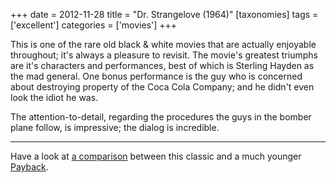 +++
date = 2012-11-28
title = "Dr. Strangelove (1964)"
[taxonomies]
tags = ['excellent']
categories = ['movies']
+++

This is one of the rare old black & white movies that are actually
enjoyable throughout; it's always a pleasure to revisit. The movie's
greatest triumphs are it's characters and performances, best of which
is Sterling Hayden as the mad general. One bonus performance is the guy
who is concerned about destroying property of the Coca Cola Company; and
he didn't even look the idiot he was.

The attention-to-detail, regarding the procedures the guys in the bomber
plane follow, is impressive; the dialog is incredible.

---

Have a look at [a comparison] between this classic and a much younger
[Payback].

  [a comparison]: http://tshepang.net/dr-strangelove-vs-payback
  [Payback]: http://tshepang.net/payback-1999
